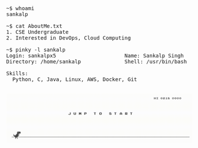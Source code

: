 <pre>
~$ whoami
sankalp
  
~$ cat AboutMe.txt
1. CSE Undergraduate
2. Interested in DevOps, Cloud Computing

~$ pinky -l sankalp
Login: sankalpx5                      Name: Sankalp Singh
Directory: /home/sankalp              Shell: /usr/bin/bash
  
Skills:
  Python, C, Java, Linux, AWS, Docker, Git

</pre>

![chrom-dino-clip](assests/chrome-dino.gif) 
